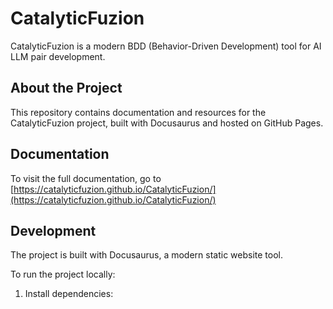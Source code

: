 # CatalyticFuzion

CatalyticFuzion is a modern BDD (Behavior-Driven Development) tool for AI LLM pair development.

## About the Project

This repository contains documentation and resources for the CatalyticFuzion project, built with Docusaurus and hosted on GitHub Pages.

## Documentation

To visit the full documentation, go to [https://catalyticfuzion.github.io/CatalyticFuzion/](https://catalyticfuzion.github.io/CatalyticFuzion/)

## Development

The project is built with Docusaurus, a modern static website tool.

To run the project locally:

1. Install dependencies:
